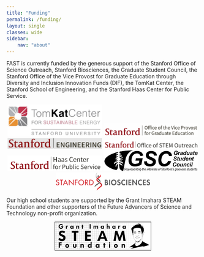 ```yaml
---
title: "Funding"
permalink: /funding/
layout: single
classes: wide
sidebar:
    nav: "about"
---
```


FAST is currently funded by the generous support of
the Stanford Office of Science Outreach,
Stanford Biosciences,
the Graduate Student Council,
the Stanford Office of the Vice Provost for Graduate Education through Diversity and Inclusion Innovation Funds (DIF),
the TomKat Center,
the Stanford School of Engineering,
and the Stanford Haas Center for Public Service.

<p align="center">
    <img src="/assets/images/funding_logos/TomKat.jpeg" width="49%" /> 
    <img src="/assets/images/funding_logos/StanfordVPGE.png" width="49%" /> <br>
    <img src="/assets/images/funding_logos/StanfordSoE.png" width="49%" /> 
    <img src="/assets/images/funding_logos/StanfordOfficeofSTEMOutreach.png" width="49%" /> <br>
    <img src="/assets/images/funding_logos/StanfordHaas.png" width="49%" /> 
    <img src="/assets/images/funding_logos/StanfordGraduateStudentCouncil.png" width="49%" /> <br>
    <img src="/assets/images/funding_logos/StanfordBiosciences.png" width="49%" /> 
</p>

Our high school students are supported by
the Grant Imahara STEAM Foundation 
and other supporters of the Future Advancers of Science and Technology non-profit organization.

<p align="center">
    <img src="/assets/images/funding_logos/GrantImaharaSTEAMFoundation.png" width="50%" />
</p>
